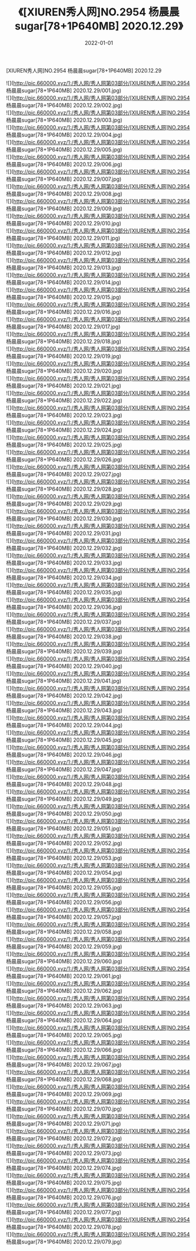 ﻿---
layout: post
title:  《[XIUREN秀人网]NO.2954 杨晨晨sugar[78+1P640MB] 2020.12.29》
date:   2022-01-01
img: http://pic.660000.xyz/1:/秀人网/秀人网第03部分/[XIUREN秀人网]NO.2954 杨晨晨sugar[78+1P640MB] 2020.12.29/000.jpg
categories: [美女, 清纯, 唯美]
---

[XIUREN秀人网]NO.2954 杨晨晨sugar[78+1P640MB] 2020.12.29

 ![](http://pic.660000.xyz/1:/秀人网/秀人网第03部分/[XIUREN秀人网]NO.2954 杨晨晨sugar[78+1P640MB] 2020.12.29/001.jpg) <br>![](http://pic.660000.xyz/1:/秀人网/秀人网第03部分/[XIUREN秀人网]NO.2954 杨晨晨sugar[78+1P640MB] 2020.12.29/002.jpg) <br>![](http://pic.660000.xyz/1:/秀人网/秀人网第03部分/[XIUREN秀人网]NO.2954 杨晨晨sugar[78+1P640MB] 2020.12.29/003.jpg) <br>![](http://pic.660000.xyz/1:/秀人网/秀人网第03部分/[XIUREN秀人网]NO.2954 杨晨晨sugar[78+1P640MB] 2020.12.29/004.jpg) <br>![](http://pic.660000.xyz/1:/秀人网/秀人网第03部分/[XIUREN秀人网]NO.2954 杨晨晨sugar[78+1P640MB] 2020.12.29/005.jpg) <br>![](http://pic.660000.xyz/1:/秀人网/秀人网第03部分/[XIUREN秀人网]NO.2954 杨晨晨sugar[78+1P640MB] 2020.12.29/006.jpg) <br>![](http://pic.660000.xyz/1:/秀人网/秀人网第03部分/[XIUREN秀人网]NO.2954 杨晨晨sugar[78+1P640MB] 2020.12.29/007.jpg) <br>![](http://pic.660000.xyz/1:/秀人网/秀人网第03部分/[XIUREN秀人网]NO.2954 杨晨晨sugar[78+1P640MB] 2020.12.29/008.jpg) <br>![](http://pic.660000.xyz/1:/秀人网/秀人网第03部分/[XIUREN秀人网]NO.2954 杨晨晨sugar[78+1P640MB] 2020.12.29/009.jpg) <br>![](http://pic.660000.xyz/1:/秀人网/秀人网第03部分/[XIUREN秀人网]NO.2954 杨晨晨sugar[78+1P640MB] 2020.12.29/010.jpg) <br>![](http://pic.660000.xyz/1:/秀人网/秀人网第03部分/[XIUREN秀人网]NO.2954 杨晨晨sugar[78+1P640MB] 2020.12.29/011.jpg) <br>![](http://pic.660000.xyz/1:/秀人网/秀人网第03部分/[XIUREN秀人网]NO.2954 杨晨晨sugar[78+1P640MB] 2020.12.29/012.jpg) <br>![](http://pic.660000.xyz/1:/秀人网/秀人网第03部分/[XIUREN秀人网]NO.2954 杨晨晨sugar[78+1P640MB] 2020.12.29/013.jpg) <br>![](http://pic.660000.xyz/1:/秀人网/秀人网第03部分/[XIUREN秀人网]NO.2954 杨晨晨sugar[78+1P640MB] 2020.12.29/014.jpg) <br>![](http://pic.660000.xyz/1:/秀人网/秀人网第03部分/[XIUREN秀人网]NO.2954 杨晨晨sugar[78+1P640MB] 2020.12.29/015.jpg) <br>![](http://pic.660000.xyz/1:/秀人网/秀人网第03部分/[XIUREN秀人网]NO.2954 杨晨晨sugar[78+1P640MB] 2020.12.29/016.jpg) <br>![](http://pic.660000.xyz/1:/秀人网/秀人网第03部分/[XIUREN秀人网]NO.2954 杨晨晨sugar[78+1P640MB] 2020.12.29/017.jpg) <br>![](http://pic.660000.xyz/1:/秀人网/秀人网第03部分/[XIUREN秀人网]NO.2954 杨晨晨sugar[78+1P640MB] 2020.12.29/018.jpg) <br>![](http://pic.660000.xyz/1:/秀人网/秀人网第03部分/[XIUREN秀人网]NO.2954 杨晨晨sugar[78+1P640MB] 2020.12.29/019.jpg) <br>![](http://pic.660000.xyz/1:/秀人网/秀人网第03部分/[XIUREN秀人网]NO.2954 杨晨晨sugar[78+1P640MB] 2020.12.29/020.jpg) <br>![](http://pic.660000.xyz/1:/秀人网/秀人网第03部分/[XIUREN秀人网]NO.2954 杨晨晨sugar[78+1P640MB] 2020.12.29/021.jpg) <br>![](http://pic.660000.xyz/1:/秀人网/秀人网第03部分/[XIUREN秀人网]NO.2954 杨晨晨sugar[78+1P640MB] 2020.12.29/022.jpg) <br>![](http://pic.660000.xyz/1:/秀人网/秀人网第03部分/[XIUREN秀人网]NO.2954 杨晨晨sugar[78+1P640MB] 2020.12.29/023.jpg) <br>![](http://pic.660000.xyz/1:/秀人网/秀人网第03部分/[XIUREN秀人网]NO.2954 杨晨晨sugar[78+1P640MB] 2020.12.29/024.jpg) <br>![](http://pic.660000.xyz/1:/秀人网/秀人网第03部分/[XIUREN秀人网]NO.2954 杨晨晨sugar[78+1P640MB] 2020.12.29/025.jpg) <br>![](http://pic.660000.xyz/1:/秀人网/秀人网第03部分/[XIUREN秀人网]NO.2954 杨晨晨sugar[78+1P640MB] 2020.12.29/026.jpg) <br>![](http://pic.660000.xyz/1:/秀人网/秀人网第03部分/[XIUREN秀人网]NO.2954 杨晨晨sugar[78+1P640MB] 2020.12.29/027.jpg) <br>![](http://pic.660000.xyz/1:/秀人网/秀人网第03部分/[XIUREN秀人网]NO.2954 杨晨晨sugar[78+1P640MB] 2020.12.29/028.jpg) <br>![](http://pic.660000.xyz/1:/秀人网/秀人网第03部分/[XIUREN秀人网]NO.2954 杨晨晨sugar[78+1P640MB] 2020.12.29/029.jpg) <br>![](http://pic.660000.xyz/1:/秀人网/秀人网第03部分/[XIUREN秀人网]NO.2954 杨晨晨sugar[78+1P640MB] 2020.12.29/030.jpg) <br>![](http://pic.660000.xyz/1:/秀人网/秀人网第03部分/[XIUREN秀人网]NO.2954 杨晨晨sugar[78+1P640MB] 2020.12.29/031.jpg) <br>![](http://pic.660000.xyz/1:/秀人网/秀人网第03部分/[XIUREN秀人网]NO.2954 杨晨晨sugar[78+1P640MB] 2020.12.29/032.jpg) <br>![](http://pic.660000.xyz/1:/秀人网/秀人网第03部分/[XIUREN秀人网]NO.2954 杨晨晨sugar[78+1P640MB] 2020.12.29/033.jpg) <br>![](http://pic.660000.xyz/1:/秀人网/秀人网第03部分/[XIUREN秀人网]NO.2954 杨晨晨sugar[78+1P640MB] 2020.12.29/034.jpg) <br>![](http://pic.660000.xyz/1:/秀人网/秀人网第03部分/[XIUREN秀人网]NO.2954 杨晨晨sugar[78+1P640MB] 2020.12.29/035.jpg) <br>![](http://pic.660000.xyz/1:/秀人网/秀人网第03部分/[XIUREN秀人网]NO.2954 杨晨晨sugar[78+1P640MB] 2020.12.29/036.jpg) <br>![](http://pic.660000.xyz/1:/秀人网/秀人网第03部分/[XIUREN秀人网]NO.2954 杨晨晨sugar[78+1P640MB] 2020.12.29/037.jpg) <br>![](http://pic.660000.xyz/1:/秀人网/秀人网第03部分/[XIUREN秀人网]NO.2954 杨晨晨sugar[78+1P640MB] 2020.12.29/038.jpg) <br>![](http://pic.660000.xyz/1:/秀人网/秀人网第03部分/[XIUREN秀人网]NO.2954 杨晨晨sugar[78+1P640MB] 2020.12.29/039.jpg) <br>![](http://pic.660000.xyz/1:/秀人网/秀人网第03部分/[XIUREN秀人网]NO.2954 杨晨晨sugar[78+1P640MB] 2020.12.29/040.jpg) <br>![](http://pic.660000.xyz/1:/秀人网/秀人网第03部分/[XIUREN秀人网]NO.2954 杨晨晨sugar[78+1P640MB] 2020.12.29/041.jpg) <br>![](http://pic.660000.xyz/1:/秀人网/秀人网第03部分/[XIUREN秀人网]NO.2954 杨晨晨sugar[78+1P640MB] 2020.12.29/042.jpg) <br>![](http://pic.660000.xyz/1:/秀人网/秀人网第03部分/[XIUREN秀人网]NO.2954 杨晨晨sugar[78+1P640MB] 2020.12.29/043.jpg) <br>![](http://pic.660000.xyz/1:/秀人网/秀人网第03部分/[XIUREN秀人网]NO.2954 杨晨晨sugar[78+1P640MB] 2020.12.29/044.jpg) <br>![](http://pic.660000.xyz/1:/秀人网/秀人网第03部分/[XIUREN秀人网]NO.2954 杨晨晨sugar[78+1P640MB] 2020.12.29/045.jpg) <br>![](http://pic.660000.xyz/1:/秀人网/秀人网第03部分/[XIUREN秀人网]NO.2954 杨晨晨sugar[78+1P640MB] 2020.12.29/046.jpg) <br>![](http://pic.660000.xyz/1:/秀人网/秀人网第03部分/[XIUREN秀人网]NO.2954 杨晨晨sugar[78+1P640MB] 2020.12.29/047.jpg) <br>![](http://pic.660000.xyz/1:/秀人网/秀人网第03部分/[XIUREN秀人网]NO.2954 杨晨晨sugar[78+1P640MB] 2020.12.29/048.jpg) <br>![](http://pic.660000.xyz/1:/秀人网/秀人网第03部分/[XIUREN秀人网]NO.2954 杨晨晨sugar[78+1P640MB] 2020.12.29/049.jpg) <br>![](http://pic.660000.xyz/1:/秀人网/秀人网第03部分/[XIUREN秀人网]NO.2954 杨晨晨sugar[78+1P640MB] 2020.12.29/050.jpg) <br>![](http://pic.660000.xyz/1:/秀人网/秀人网第03部分/[XIUREN秀人网]NO.2954 杨晨晨sugar[78+1P640MB] 2020.12.29/051.jpg) <br>![](http://pic.660000.xyz/1:/秀人网/秀人网第03部分/[XIUREN秀人网]NO.2954 杨晨晨sugar[78+1P640MB] 2020.12.29/052.jpg) <br>![](http://pic.660000.xyz/1:/秀人网/秀人网第03部分/[XIUREN秀人网]NO.2954 杨晨晨sugar[78+1P640MB] 2020.12.29/053.jpg) <br>![](http://pic.660000.xyz/1:/秀人网/秀人网第03部分/[XIUREN秀人网]NO.2954 杨晨晨sugar[78+1P640MB] 2020.12.29/054.jpg) <br>![](http://pic.660000.xyz/1:/秀人网/秀人网第03部分/[XIUREN秀人网]NO.2954 杨晨晨sugar[78+1P640MB] 2020.12.29/055.jpg) <br>![](http://pic.660000.xyz/1:/秀人网/秀人网第03部分/[XIUREN秀人网]NO.2954 杨晨晨sugar[78+1P640MB] 2020.12.29/056.jpg) <br>![](http://pic.660000.xyz/1:/秀人网/秀人网第03部分/[XIUREN秀人网]NO.2954 杨晨晨sugar[78+1P640MB] 2020.12.29/057.jpg) <br>![](http://pic.660000.xyz/1:/秀人网/秀人网第03部分/[XIUREN秀人网]NO.2954 杨晨晨sugar[78+1P640MB] 2020.12.29/058.jpg) <br>![](http://pic.660000.xyz/1:/秀人网/秀人网第03部分/[XIUREN秀人网]NO.2954 杨晨晨sugar[78+1P640MB] 2020.12.29/059.jpg) <br>![](http://pic.660000.xyz/1:/秀人网/秀人网第03部分/[XIUREN秀人网]NO.2954 杨晨晨sugar[78+1P640MB] 2020.12.29/060.jpg) <br>![](http://pic.660000.xyz/1:/秀人网/秀人网第03部分/[XIUREN秀人网]NO.2954 杨晨晨sugar[78+1P640MB] 2020.12.29/061.jpg) <br>![](http://pic.660000.xyz/1:/秀人网/秀人网第03部分/[XIUREN秀人网]NO.2954 杨晨晨sugar[78+1P640MB] 2020.12.29/062.jpg) <br>![](http://pic.660000.xyz/1:/秀人网/秀人网第03部分/[XIUREN秀人网]NO.2954 杨晨晨sugar[78+1P640MB] 2020.12.29/063.jpg) <br>![](http://pic.660000.xyz/1:/秀人网/秀人网第03部分/[XIUREN秀人网]NO.2954 杨晨晨sugar[78+1P640MB] 2020.12.29/064.jpg) <br>![](http://pic.660000.xyz/1:/秀人网/秀人网第03部分/[XIUREN秀人网]NO.2954 杨晨晨sugar[78+1P640MB] 2020.12.29/065.jpg) <br>![](http://pic.660000.xyz/1:/秀人网/秀人网第03部分/[XIUREN秀人网]NO.2954 杨晨晨sugar[78+1P640MB] 2020.12.29/066.jpg) <br>![](http://pic.660000.xyz/1:/秀人网/秀人网第03部分/[XIUREN秀人网]NO.2954 杨晨晨sugar[78+1P640MB] 2020.12.29/067.jpg) <br>![](http://pic.660000.xyz/1:/秀人网/秀人网第03部分/[XIUREN秀人网]NO.2954 杨晨晨sugar[78+1P640MB] 2020.12.29/068.jpg) <br>![](http://pic.660000.xyz/1:/秀人网/秀人网第03部分/[XIUREN秀人网]NO.2954 杨晨晨sugar[78+1P640MB] 2020.12.29/069.jpg) <br>![](http://pic.660000.xyz/1:/秀人网/秀人网第03部分/[XIUREN秀人网]NO.2954 杨晨晨sugar[78+1P640MB] 2020.12.29/070.jpg) <br>![](http://pic.660000.xyz/1:/秀人网/秀人网第03部分/[XIUREN秀人网]NO.2954 杨晨晨sugar[78+1P640MB] 2020.12.29/071.jpg) <br>![](http://pic.660000.xyz/1:/秀人网/秀人网第03部分/[XIUREN秀人网]NO.2954 杨晨晨sugar[78+1P640MB] 2020.12.29/072.jpg) <br>![](http://pic.660000.xyz/1:/秀人网/秀人网第03部分/[XIUREN秀人网]NO.2954 杨晨晨sugar[78+1P640MB] 2020.12.29/073.jpg) <br>![](http://pic.660000.xyz/1:/秀人网/秀人网第03部分/[XIUREN秀人网]NO.2954 杨晨晨sugar[78+1P640MB] 2020.12.29/074.jpg) <br>![](http://pic.660000.xyz/1:/秀人网/秀人网第03部分/[XIUREN秀人网]NO.2954 杨晨晨sugar[78+1P640MB] 2020.12.29/075.jpg) <br>![](http://pic.660000.xyz/1:/秀人网/秀人网第03部分/[XIUREN秀人网]NO.2954 杨晨晨sugar[78+1P640MB] 2020.12.29/076.jpg) <br>![](http://pic.660000.xyz/1:/秀人网/秀人网第03部分/[XIUREN秀人网]NO.2954 杨晨晨sugar[78+1P640MB] 2020.12.29/077.jpg) <br>![](http://pic.660000.xyz/1:/秀人网/秀人网第03部分/[XIUREN秀人网]NO.2954 杨晨晨sugar[78+1P640MB] 2020.12.29/078.jpg) <br>![](http://pic.660000.xyz/1:/秀人网/秀人网第03部分/[XIUREN秀人网]NO.2954 杨晨晨sugar[78+1P640MB] 2020.12.29/079.jpg) <br>